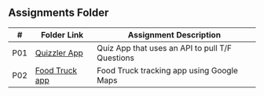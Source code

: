 ## Assignments Folder

|  #  | Folder Link | Assignment Description |
| :-: | ----------- | ---------------------- |
| P01 | [Quizzler App](https://github.com/derrk/4443-MOB-Pollock/tree/Assignments/P01)            | Quiz App that uses an API to pull T/F Questions                       |
| P02 | [Food Truck app](https://github.com/derrk/4443-MOB-Pollock/tree/taco_tracker_app)   | Food Truck tracking app using Google Maps |
